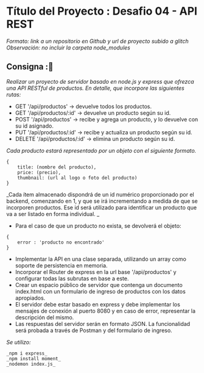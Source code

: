 # Título del Proyecto : Desafio 04 - API REST 
_Formato: link a un repositorio en Github y url de proyecto subido a glitch_
_Observación: no incluir la carpeta node_modules_

## Consigna :🚀
_Realizar un proyecto de servidor basado en node.js y express que ofrezca una API RESTful de productos. En detalle, que incorpore las siguientes rutas:_
* GET '/api/productos' -> devuelve todos los productos.
* GET '/api/productos/:id' -> devuelve un producto según su id.
* POST '/api/productos' -> recibe y agrega un producto, y lo devuelve con su id asignado.
* PUT '/api/productos/:id' -> recibe y actualiza un producto según su id.
* DELETE '/api/productos/:id' -> elimina un producto según su id.

_Cada producto estará representado por un objeto con el siguiente formato._

```
{
    title: (nombre del producto),
    price: (precio),
    thumbnail: (url al logo o foto del producto)
}

```

_Cada ítem almacenado dispondrá de un id numérico proporcionado por el backend, comenzando en 1, y que se irá incrementando a medida de que se incorporen productos. Ese id será utilizado para identificar un producto que va a ser listado en forma individual. _

* Para el caso de que un producto no exista, se devolverá el objeto:
```
{ 
    error : 'producto no encontrado' 
}
```
* Implementar la API en una clase separada, utilizando un array como soporte de persistencia en memoria.
* Incorporar el Router de express en la url base '/api/productos' y configurar todas las subrutas en base a este.
* Crear un espacio público de servidor que contenga un documento index.html con un formulario de ingreso de productos con los datos apropiados.
* El servidor debe estar basado en express y debe implementar los mensajes de conexión al puerto 8080 y en caso de error, representar la descripción del mismo.
* Las respuestas del servidor serán en formato JSON. La funcionalidad será probada a través de Postman y del formulario de ingreso.





_Se utilizo:_
```
_npm i express_
_npm install moment_
_nodemon index.js_
```